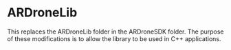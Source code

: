 ARDroneLib
==========

This replaces the ARDroneLib folder in the ARDroneSDK folder.  The purpose of these modifications is to allow the library to be used in C++ applications.